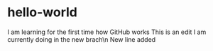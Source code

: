 # hello-world
I am learning for the first time how GitHub works
This is an edit I am currently doing in the new brach\n
New line added
